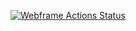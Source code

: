 [![Webframe Actions Status](https://github.com/dayana20/webframe/workflows/badge.svg)](https://github.com/dayana20/webframe/actions)